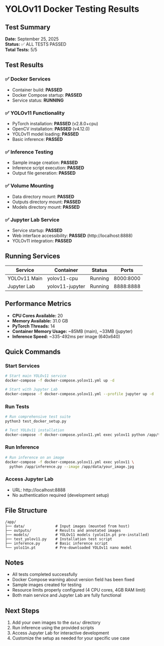 # YOLOv11 Docker Testing Results

## Test Summary
**Date:** September 25, 2025  
**Status:** ✅ ALL TESTS PASSED  
**Total Tests:** 5/5

## Test Results

### ✅ Docker Services
- Container build: **PASSED**
- Docker Compose startup: **PASSED**
- Service status: **RUNNING**

### ✅ YOLOv11 Functionality
- PyTorch installation: **PASSED** (v2.8.0+cpu)
- OpenCV installation: **PASSED** (v4.12.0)
- YOLOv11 model loading: **PASSED**
- Basic inference: **PASSED**

### ✅ Inference Testing
- Sample image creation: **PASSED**
- Inference script execution: **PASSED**
- Output file generation: **PASSED**

### ✅ Volume Mounting
- Data directory mount: **PASSED**
- Outputs directory mount: **PASSED**
- Models directory mount: **PASSED**

### ✅ Jupyter Lab Service
- Service startup: **PASSED**
- Web interface accessibility: **PASSED** (http://localhost:8888)
- YOLOv11 integration: **PASSED**

## Running Services

| Service | Container | Status | Ports |
|---------|-----------|--------|-------|
| YOLOv11 Main | yolov11-cpu | Running | 8000:8000 |
| Jupyter Lab | yolov11-jupyter | Running | 8888:8888 |

## Performance Metrics

- **CPU Cores Available:** 20
- **Memory Available:** 31.0 GB
- **PyTorch Threads:** 14
- **Container Memory Usage:** ~85MB (main), ~33MB (jupyter)
- **Inference Speed:** ~335-492ms per image (640x640)

## Quick Commands

### Start Services
```bash
# Start main YOLOv11 service
docker-compose -f docker-compose.yolov11.yml up -d

# Start with Jupyter Lab
docker-compose -f docker-compose.yolov11.yml --profile jupyter up -d
```

### Run Tests
```bash
# Run comprehensive test suite
python3 test_docker_setup.py

# Test YOLOv11 installation
docker-compose -f docker-compose.yolov11.yml exec yolov11 python /app/test_yolov11.py
```

### Run Inference
```bash
# Run inference on an image
docker-compose -f docker-compose.yolov11.yml exec yolov11 \
  python /app/inference.py --image /app/data/your_image.jpg
```

### Access Jupyter Lab
- URL: http://localhost:8888
- No authentication required (development setup)

## File Structure

```
/app/
├── data/              # Input images (mounted from host)
├── outputs/           # Results and annotated images
├── models/            # YOLOv11 models (yolo11n.pt pre-installed)
├── test_yolov11.py    # Installation test script
├── inference.py       # Basic inference script
└── yolo11n.pt         # Pre-downloaded YOLOv11 nano model
```

## Notes

- All tests completed successfully
- Docker Compose warning about version field has been fixed
- Sample images created for testing
- Resource limits properly configured (4 CPU cores, 4GB RAM limit)
- Both main service and Jupyter Lab are fully functional

## Next Steps

1. Add your own images to the `data/` directory
2. Run inference using the provided scripts
3. Access Jupyter Lab for interactive development
4. Customize the setup as needed for your specific use case
